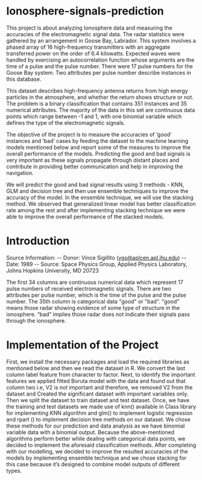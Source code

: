 # Ionosphere-signals-prediction
This project is about analyzing Ionosphere data and measuring the accuracies of the electromagnetic signal data. The radar statistics were gathered by an arrangement in Goose Bay, Labrador. This system involves a phased array of 16 high-frequency transmitters with an aggregate transferred power on the order of 6.4 kilowatts. Expected waves were handled by exercising an autocorrelation function whose arguments are the time of a pulse and the pulse number. There were 17 pulse numbers for the Goose Bay system. Two attributes per pulse number describe instances in this database. 

This dataset describes high-frequency antenna returns from high energy particles in the atmosphere, and whether the return shows structure or not. The problem is a binary classification that contains 351 instances and 35 numerical attributes. The majority of the data in this set are continuous data points which range between -1 and 1, with one binomial variable which defines the type of the electromagnetic signals.

The objective of the project is to measure the accuracies of ‘good’ instances and ‘bad’ cases by feeding the dataset to the machine learning models mentioned below and report some of the measures to improve the overall performance of the models. Predicting the good and bad signals is very important as these signals propagate through distant places and contribute in providing better communication and help in improving the navigation. 

We will predict the good and bad signal results using 3 methods - KNN, GLM and decision tree and then use ensemble techniques to improve the accuracy of the model. In the ensemble technique, we will use the stacking method. We observed that generalized linear model has better classification rate among the rest and after implementing stacking technique we were able to improve the overall performance of the stacked models. 

# Introduction 
Source Information: 
-- Donor: Vince Sigillito (vgs@aplcen.apl.jhu.edu) 
-- Date: 1989 
-- Source: Space Physics Group, Applied Physics Laboratory, Johns Hopkins University, MD 20723 

The first 34 columns are continuous numerical data which represent 17 pulse numbers of received electromagnetic signals. There are two attributes per pulse number, which is the time of the pulse and the pulse number. The 35th column is categorical data "good" or "bad". "good" means those radar showing evidence of some type of structure in the ionosphere. “bad" implies those radar does not indicate their signals pass through the ionosphere. 

# Implementation of the Project 

First, we install the necessary packages and load the required libraries as mentioned below and then we read the dataset in R. We convert the last column label feature from character to factor. Next, to identify the important features we applied fitted Boruta model with the data and found out that column two i.e, V2 is not important and therefore, we removed V2 from the dataset and Created the significant dataset with important variables only. Then we split the dataset to train dataset and test dataset. Once, we have the training and test datasets we made use of knn() available in Class library for implementing KNN algorithm and glm() to implement logistic regression and rpart () to implement decision tree methods on our dataset. We chose these methods for our prediction and data analysis as we have binomial variable data with a binomial output. Because the above-mentioned algorithms perform better while dealing with categorical data points, we decided to implement the aforesaid classification methods. After completing with our modelling, we decided to improve the resulted accuracies of the models by implementing ensemble technique and we chose stacking for this case because it’s designed to combine model outputs of different types.
